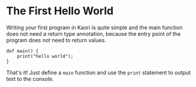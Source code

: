 # The First Hello World

Writing your first program in Kaori is quite simple and the main function does not need a return type annotation, because the entry point of the program does not need to return values.

```kaori
def main() {
    print("hello world");
}
```

That's it! Just define a `main` function and use the `print` statement to output text to the console.

